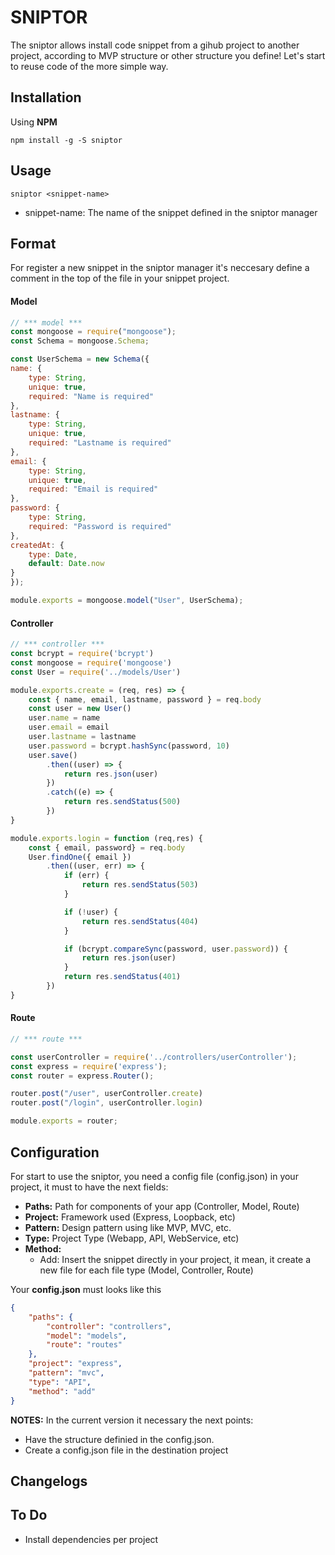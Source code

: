 # SNIPTOR

The sniptor allows install code snippet from a gihub project to another project, according to MVP structure or other structure you define! Let's start to reuse code of the more simple way.

## Installation

Using **NPM**
```
npm install -g -S sniptor 
```

## Usage

````
sniptor <snippet-name>
````
* snippet-name: The name of the snippet defined in the sniptor manager  

## Format

For register a new snippet in the sniptor manager it's neccesary define a comment in the top of the file in your snippet project.

#### Model

```javascript
// *** model ***
const mongoose = require("mongoose");
const Schema = mongoose.Schema;

const UserSchema = new Schema({
name: {
    type: String, 
    unique: true, 
    required: "Name is required"
},
lastname: {
    type: String, 
    unique: true, 
    required: "Lastname is required"
},
email: {
    type: String, 
    unique: true, 
    required: "Email is required"
},
password: { 
    type: String, 
    required: "Password is required"
},
createdAt: { 
    type: Date, 
    default: Date.now
}
});

module.exports = mongoose.model("User", UserSchema);
```

#### Controller

```javascript
// *** controller ***
const bcrypt = require('bcrypt')
const mongoose = require('mongoose')
const User = require('../models/User')

module.exports.create = (req, res) => {
    const { name, email, lastname, password } = req.body
    const user = new User()
    user.name = name
    user.email = email
    user.lastname = lastname
    user.password = bcrypt.hashSync(password, 10)
    user.save()
        .then((user) => {
            return res.json(user)
        })
        .catch((e) => {
            return res.sendStatus(500)
        })
}

module.exports.login = function (req,res) {
    const { email, password} = req.body
    User.findOne({ email })
        .then((user, err) => {
            if (err) {
                return res.sendStatus(503)
            }

            if (!user) {
                return res.sendStatus(404)
            }

            if (bcrypt.compareSync(password, user.password)) { 
                return res.json(user)
            }
            return res.sendStatus(401)
        })
}
```

#### Route

```javascript
// *** route ***

const userController = require('../controllers/userController');
const express = require('express');
const router = express.Router();

router.post("/user", userController.create)
router.post("/login", userController.login)

module.exports = router;
```

## Configuration

For start to use the sniptor, you need a config file (config.json) in your project, it must to have the next fields:

- **Paths:** Path for components of your app (Controller, Model, Route) 
- **Project:** Framework used (Express, Loopback, etc)
- **Pattern:** Design pattern using like MVP, MVC, etc.
- **Type:** Project Type (Webapp, API, WebService, etc)
- **Method:**
    * Add: Insert the snippet directly in your project, it mean, it create a new file for each file type  (Model, Controller, Route)


Your **config.json** must looks like this
```JSON
{
    "paths": {
        "controller": "controllers",
        "model": "models",
        "route": "routes"
    },
    "project": "express",
    "pattern": "mvc",
    "type": "API",
    "method": "add"
}
```
**NOTES:** 
In the current version it necessary the next points:

- Have the structure definied in the config.json.
- Create a config.json file in the destination project


## Changelogs

## To Do

- Install dependencies per project
